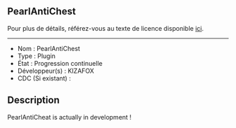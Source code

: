 ## PearlAntiChest

Pour plus de détails, référez-vous au texte de licence disponible [ici](LICENSE).

------------------------------------

- Nom : PearlAntiChest
- Type : Plugin
- État : Progression continuelle
- Développeur(s) : KIZAFOX
- CDC (Si existant) :


## Description
PearlAntiCheat is actually in development !
